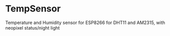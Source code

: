 # TempSensor
Temperature and Humidity sensor for ESP8266 for DHT11 and AM2315, with neopixel status/night light
